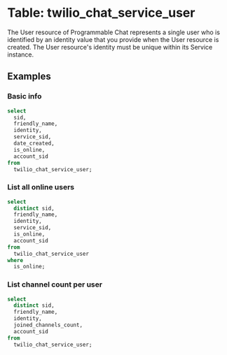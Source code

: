 # Table: twilio_chat_service_user

The User resource of Programmable Chat represents a single user who is identified by an identity value that you provide when the User resource is created. The User resource's identity must be unique within its Service instance.

## Examples

### Basic info

```sql
select
  sid,
  friendly_name,
  identity,
  service_sid,
  date_created,
  is_online,
  account_sid
from
  twilio_chat_service_user;
```

### List all online users

```sql
select
  distinct sid,
  friendly_name,
  identity,
  service_sid,
  is_online,
  account_sid
from
  twilio_chat_service_user
where
  is_online;
```

### List channel count per user

```sql
select
  distinct sid,
  friendly_name,
  identity,
  joined_channels_count,
  account_sid
from
  twilio_chat_service_user;
```

